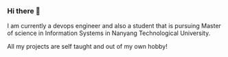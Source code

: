 ### Hi there 👋

I am currently a devops engineer and also a student that is pursuing Master of science in Information Systems in Nanyang Technological University. 

All my projects are self taught and out of my own hobby!



<!--
**mookmookoolala/mookmookoolala** is a ✨ _special_ ✨ repository because its `README.md` (this file) appears on your GitHub profile.

Here are some ideas to get you started:



- 🔭 I’m currently working on ...
- 🌱 I’m currently learning ...
- 👯 I’m looking to collaborate on ...
- 🤔 I’m looking for help with ...
- 💬 Ask me about ...
- 📫 How to reach me: ...
- 😄 Pronouns: ...
- ⚡ Fun fact: ...
-->

